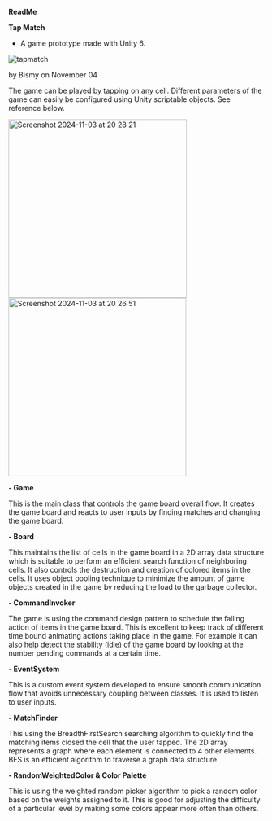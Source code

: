**ReadMe**


**Tap Match**
- A game prototype made with Unity 6.

![tapmatch](https://github.com/user-attachments/assets/733c250c-64f1-4091-acc8-b5b03caa4cea)

by Bismy on November 04

The game can be played by tapping on any cell.  Different parameters of the game can easily be configured using Unity scriptable objects. See reference below.


<img width="351" alt="Screenshot 2024-11-03 at 20 28 21" src="https://github.com/user-attachments/assets/514e6351-d689-4ee7-8d4a-0a25b33d47f2">
<img width="350" alt="Screenshot 2024-11-03 at 20 26 51" src="https://github.com/user-attachments/assets/6a95ee09-89f1-4252-b2d2-27f1ed0ee263">


**- Game**

This is the main class that controls the game board overall flow. It creates the game board and reacts to user inputs by finding matches and changing the game board.


**- Board**

This maintains the list of cells in the game board in a 2D array data structure which is suitable to perform an efficient search function of neighboring cells. It also controls the destruction and creation of colored items in the cells. It uses object pooling technique to minimize the amount of game objects created in the game by reducing the load to the garbage collector.


**- CommandInvoker**

The game is using the command design pattern to schedule the falling action of items in the game board. This is excellent to keep track of different time bound animating actions taking place in the game. For example it can also help detect the stability (idle) of the game board by looking at the number pending commands at a certain time.


**- EventSystem**

This is a custom event system developed to ensure smooth communication flow that avoids unnecessary coupling between classes. It is used to listen to user inputs.


**- MatchFinder**

This using the BreadthFirstSearch searching algorithm to quickly find the matching items closed the cell that the user tapped. The 2D array represents a graph where each element is connected to 4 other elements. BFS is an efficient algorithm to traverse a graph data structure. 


**- RandomWeightedColor & Color Palette**

This is using the weighted random picker algorithm to pick a random color based on the weights assigned to it. This is good for adjusting the difficulty of a particular level by making some colors appear more often than others.

